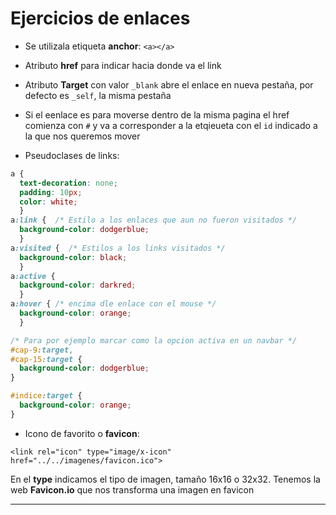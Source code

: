 # Ejercicios de enlaces

- Se utilizala etiqueta **anchor**: `<a></a>`

- Atributo **href** para indicar hacia donde va el link

- Atributo **Target** con valor `_blank` abre el enlace en nueva pestaña, por defecto es `_self`, la misma pestaña

- Si el eenlace es para moverse dentro de la misma pagina el href comienza con `#` y va a corresponder a la etqieueta con el `id` indicado a la que nos queremos mover

- Pseudoclases de links:

```CSS
a { 
  text-decoration: none; 
  padding: 10px; 
  color: white; 
  }
a:link {  /* Estilo a los enlaces que aun no fueron visitados */
  background-color: dodgerblue; 
  }
a:visited {  /* Estilos a los links visitados */
  background-color: black; 
  }
a:active { 
  background-color: darkred; 
  }
a:hover { /* encima dle enlace con el mouse */
  background-color: orange; 
  }

/* Para por ejemplo marcar como la opcion activa en un navbar */
#cap-9:target,
#cap-15:target { 
  background-color: dodgerblue; 
}

#indice:target { 
  background-color: orange; 
}
```

- Icono de favorito o **favicon**:

```
<link rel="icon" type="image/x-icon" href="../../imagenes/favicon.ico">
```

En el **type** indicamos el tipo de imagen, tamaño 16x16 o 32x32. Tenemos la web **Favicon.io** que nos transforma una imagen en favicon

---
